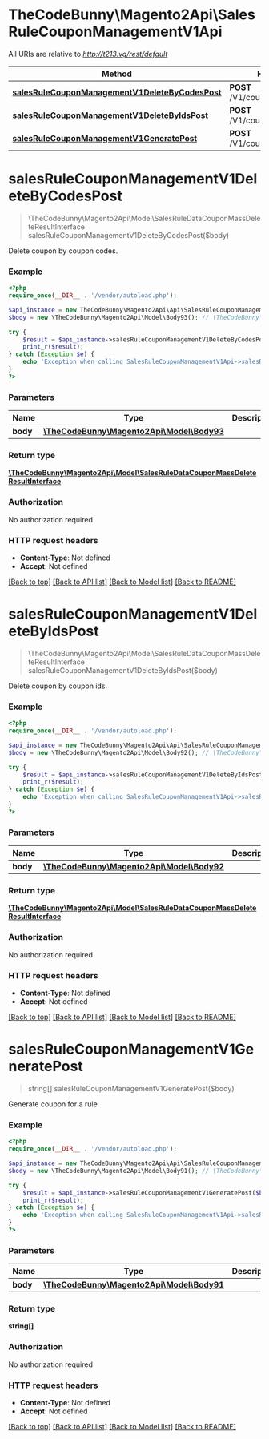 # TheCodeBunny\Magento2Api\SalesRuleCouponManagementV1Api

All URIs are relative to *http://t213.vg/rest/default*

Method | HTTP request | Description
------------- | ------------- | -------------
[**salesRuleCouponManagementV1DeleteByCodesPost**](SalesRuleCouponManagementV1Api.md#salesRuleCouponManagementV1DeleteByCodesPost) | **POST** /V1/coupons/deleteByCodes | 
[**salesRuleCouponManagementV1DeleteByIdsPost**](SalesRuleCouponManagementV1Api.md#salesRuleCouponManagementV1DeleteByIdsPost) | **POST** /V1/coupons/deleteByIds | 
[**salesRuleCouponManagementV1GeneratePost**](SalesRuleCouponManagementV1Api.md#salesRuleCouponManagementV1GeneratePost) | **POST** /V1/coupons/generate | 


# **salesRuleCouponManagementV1DeleteByCodesPost**
> \TheCodeBunny\Magento2Api\Model\SalesRuleDataCouponMassDeleteResultInterface salesRuleCouponManagementV1DeleteByCodesPost($body)



Delete coupon by coupon codes.

### Example
```php
<?php
require_once(__DIR__ . '/vendor/autoload.php');

$api_instance = new TheCodeBunny\Magento2Api\Api\SalesRuleCouponManagementV1Api();
$body = new \TheCodeBunny\Magento2Api\Model\Body93(); // \TheCodeBunny\Magento2Api\Model\Body93 | 

try {
    $result = $api_instance->salesRuleCouponManagementV1DeleteByCodesPost($body);
    print_r($result);
} catch (Exception $e) {
    echo 'Exception when calling SalesRuleCouponManagementV1Api->salesRuleCouponManagementV1DeleteByCodesPost: ', $e->getMessage(), PHP_EOL;
}
?>
```

### Parameters

Name | Type | Description  | Notes
------------- | ------------- | ------------- | -------------
 **body** | [**\TheCodeBunny\Magento2Api\Model\Body93**](../Model/\TheCodeBunny\Magento2Api\Model\Body93.md)|  | [optional]

### Return type

[**\TheCodeBunny\Magento2Api\Model\SalesRuleDataCouponMassDeleteResultInterface**](../Model/SalesRuleDataCouponMassDeleteResultInterface.md)

### Authorization

No authorization required

### HTTP request headers

 - **Content-Type**: Not defined
 - **Accept**: Not defined

[[Back to top]](#) [[Back to API list]](../../README.md#documentation-for-api-endpoints) [[Back to Model list]](../../README.md#documentation-for-models) [[Back to README]](../../README.md)

# **salesRuleCouponManagementV1DeleteByIdsPost**
> \TheCodeBunny\Magento2Api\Model\SalesRuleDataCouponMassDeleteResultInterface salesRuleCouponManagementV1DeleteByIdsPost($body)



Delete coupon by coupon ids.

### Example
```php
<?php
require_once(__DIR__ . '/vendor/autoload.php');

$api_instance = new TheCodeBunny\Magento2Api\Api\SalesRuleCouponManagementV1Api();
$body = new \TheCodeBunny\Magento2Api\Model\Body92(); // \TheCodeBunny\Magento2Api\Model\Body92 | 

try {
    $result = $api_instance->salesRuleCouponManagementV1DeleteByIdsPost($body);
    print_r($result);
} catch (Exception $e) {
    echo 'Exception when calling SalesRuleCouponManagementV1Api->salesRuleCouponManagementV1DeleteByIdsPost: ', $e->getMessage(), PHP_EOL;
}
?>
```

### Parameters

Name | Type | Description  | Notes
------------- | ------------- | ------------- | -------------
 **body** | [**\TheCodeBunny\Magento2Api\Model\Body92**](../Model/\TheCodeBunny\Magento2Api\Model\Body92.md)|  | [optional]

### Return type

[**\TheCodeBunny\Magento2Api\Model\SalesRuleDataCouponMassDeleteResultInterface**](../Model/SalesRuleDataCouponMassDeleteResultInterface.md)

### Authorization

No authorization required

### HTTP request headers

 - **Content-Type**: Not defined
 - **Accept**: Not defined

[[Back to top]](#) [[Back to API list]](../../README.md#documentation-for-api-endpoints) [[Back to Model list]](../../README.md#documentation-for-models) [[Back to README]](../../README.md)

# **salesRuleCouponManagementV1GeneratePost**
> string[] salesRuleCouponManagementV1GeneratePost($body)



Generate coupon for a rule

### Example
```php
<?php
require_once(__DIR__ . '/vendor/autoload.php');

$api_instance = new TheCodeBunny\Magento2Api\Api\SalesRuleCouponManagementV1Api();
$body = new \TheCodeBunny\Magento2Api\Model\Body91(); // \TheCodeBunny\Magento2Api\Model\Body91 | 

try {
    $result = $api_instance->salesRuleCouponManagementV1GeneratePost($body);
    print_r($result);
} catch (Exception $e) {
    echo 'Exception when calling SalesRuleCouponManagementV1Api->salesRuleCouponManagementV1GeneratePost: ', $e->getMessage(), PHP_EOL;
}
?>
```

### Parameters

Name | Type | Description  | Notes
------------- | ------------- | ------------- | -------------
 **body** | [**\TheCodeBunny\Magento2Api\Model\Body91**](../Model/\TheCodeBunny\Magento2Api\Model\Body91.md)|  | [optional]

### Return type

**string[]**

### Authorization

No authorization required

### HTTP request headers

 - **Content-Type**: Not defined
 - **Accept**: Not defined

[[Back to top]](#) [[Back to API list]](../../README.md#documentation-for-api-endpoints) [[Back to Model list]](../../README.md#documentation-for-models) [[Back to README]](../../README.md)

